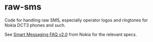 raw-sms
=======

Code for handling raw SMS, especially operator logos and ringtones for Nokia DCT3 phones and such.

See [Smart Messaging FAQ v2.0](http://bluehack.elhacker.net/downloads/spec/Smart_Messaging_FAQ_v2_0.pdf) from Nokia for the relevant specs.